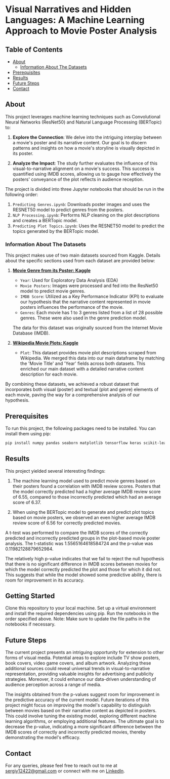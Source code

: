 # Visual Narratives and Hidden Languages: A Machine Learning Approach to Movie Poster Analysis

## Table of Contents
- [About](#about)
    - [Information About The Datasets](#information-about-the-datasets)
- [Prerequisites](#prerequisites)
- [Results](#results)
- [Future Steps](#future-steps)
- [Contact](#contact)

## About
This project leverages machine learning techniques such as Convolutional Neural Networks (ResNet50) and Natural Language Processing (BERTopic) to:

1. **Explore the Connection**: We delve into the intriguing interplay between a movie's poster and its narrative content. Our goal is to discern patterns and insights on how a movie's storyline is visually depicted in its poster.

2. **Analyze the Impact**: The study further evaluates the influence of this visual-to-narrative alignment on a movie's success. This success is quantified using IMDB scores, allowing us to gauge how effectively the posters' conveyance of the plot reflects in audience reception.

The project is divided into three Jupyter notebooks that should be run in the following order:

1. `Predicting Genres.ipynb`: Downloads poster images and uses the RESNET50 model to predict genres from the posters.
2. `NLP Processing.ipynb`: Performs NLP cleaning on the plot descriptions and creates a BERTopic model.
3. `Predicting Plot Topics.ipynb`: Uses the RESNET50 model to predict the topics generated by the BERTopic model.

### Information About The Datasets
This project makes use of two main datasets sourced from Kaggle. Details about the specific sections used from each dataset are provided below:

1. **[Movie Genre from its Poster: Kaggle](https://www.kaggle.com/datasets/neha1703/movie-genre-from-its-poster)**
   - `Year`: Used for Exploratory Data Analysis (EDA)
   - `Movie Posters`: Images were processed and fed into the ResNet50 model to predict movie genres.
   - `IMDB Score`: Utilized as a Key Performance Indicator (KPI) to evaluate our hypothesis that the narrative content represented in movie posters influences the performance of the movie.
   - `Genres`: Each movie has 1 to 3 genres listed from a list of 28 possible genres. These were also used in the genre prediction model. 
   
   The data for this dataset was originally sourced from the Internet Movie Database (IMDB).

2. **[Wikipedia Movie Plots: Kaggle](https://www.kaggle.com/datasets/jrobischon/wikipedia-movie-plots)**
   - `Plot`: This dataset provides movie plot descriptions scraped from Wikipedia. We merged this data into our main dataframe by matching the 'Movie Title' and 'Year' fields across both datasets. This enriched our main dataset with a detailed narrative content description for each movie.

By combining these datasets, we achieved a robust dataset that incorporates both visual (poster) and textual (plot and genre) elements of each movie, paving the way for a comprehensive analysis of our hypothesis.


## Prerequisites
To run this project, the following packages need to be installed. You can install them using pip:

```sh
pip install numpy pandas seaborn matplotlib tensorflow keras scikit-learn torch torchvision ipython bertopic umap-learn hdbscan nltk sentence_transformers scipy wordcloud

```
## Results
This project yielded several interesting findings:

1. The machine learning model used to predict movie genres based on their posters found a correlation with IMDB review scores. Posters that the model correctly predicted had a higher average IMDB review score of 6.55, compared to those incorrectly predicted which had an average score of 6.37.

2. When using the BERTopic model to generate and predict plot topics based on movie posters, we observed an even higher average IMDB review score of 6.56 for correctly predicted movies.

A t-test was performed to compare the IMDB scores of the correctly predicted and incorrectly predicted groups in the plot-based movie poster analysis. 
The t-statistic was 1.5565164618584724 and the p-value was 0.11982128879652984.

The relatively high p-value indicates that we fail to reject the null hypothesis that there is no significant difference in IMDB scores between movies for which the model correctly predicted the plot and those for which it did not. This suggests that while the model showed some predictive ability, there is room for improvement in its accuracy.

## Getting Started
Clone this repository to your local machine.
Set up a virtual environment and install the required dependencies using pip.
Run the notebooks in the order specified above. Note: Make sure to update the file paths in the notebooks if necessary.

## Future Steps
The current project presents an intriguing opportunity for extension to other forms of visual media. Potential areas to explore include TV show posters, book covers, video game covers, and album artwork. Analyzing these additional sources could reveal universal trends in visual-to-narrative representation, providing valuable insights for advertising and publicity strategies. Moreover, it could enhance our data-driven understanding of audience perception across a range of media.

The insights obtained from the p-values suggest room for improvement in the predictive accuracy of the current model. Future iterations of this project might focus on improving the model's capability to distinguish between movies based on their narrative content as depicted in posters. This could involve tuning the existing model, exploring different machine learning algorithms, or employing additional features. The ultimate goal is to decrease the p-value, indicating a more significant difference between the IMDB scores of correctly and incorrectly predicted movies, thereby demonstrating the model's efficacy.

## Contact
For any queries, please feel free to reach out to me at sergiy12422@gmail.com or connect with me on [LinkedIn](https://www.linkedin.com/in/sergiy-chepiga/).
